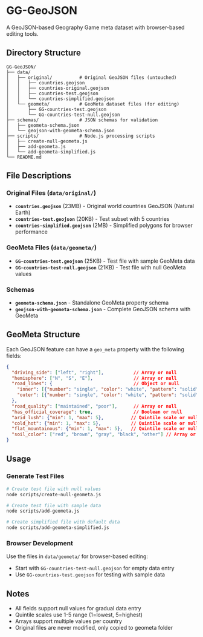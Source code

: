 # GG-GeoJSON

A GeoJSON-based Geography Game meta dataset with browser-based editing tools.

## Directory Structure

```
GG-GeoJSON/
├── data/
│   ├── original/          # Original GeoJSON files (untouched)
│   │   ├── countries.geojson
│   │   ├── countries-original.geojson
│   │   ├── countries-test.geojson
│   │   └── countries-simplified.geojson
│   └── geometa/           # GeoMeta dataset files (for editing)
│       ├── GG-countries-test.geojson
│       └── GG-countries-test-null.geojson
├── schemas/               # JSON schemas for validation
│   ├── geometa-schema.json
│   └── geojson-with-geometa-schema.json
├── scripts/               # Node.js processing scripts
│   ├── create-null-geometa.js
│   ├── add-geometa.js
│   └── add-geometa-simplified.js
└── README.md
```

## File Descriptions

### Original Files (`data/original/`)
- **`countries.geojson`** (23MB) - Original world countries GeoJSON (Natural Earth)
- **`countries-test.geojson`** (20KB) - Test subset with 5 countries
- **`countries-simplified.geojson`** (2MB) - Simplified polygons for browser performance

### GeoMeta Files (`data/geometa/`)
- **`GG-countries-test.geojson`** (25KB) - Test file with sample GeoMeta data
- **`GG-countries-test-null.geojson`** (21KB) - Test file with null GeoMeta values

### Schemas
- **`geometa-schema.json`** - Standalone GeoMeta property schema
- **`geojson-with-geometa-schema.json`** - Complete GeoJSON schema with GeoMeta

## GeoMeta Structure

Each GeoJSON feature can have a `geo_meta` property with the following fields:

```json
{
  "driving_side": ["left", "right"],           // Array or null
  "hemisphere": ["N", "S", "E"],               // Array or null
  "road_lines": {                              // Object or null
    "inner": [{"number": "single", "color": "white", "pattern": "solid"}],
    "outer": [{"number": "single", "color": "white", "pattern": "solid"}]
  },
  "road_quality": ["maintained", "poor"],      // Array or null
  "has_official_coverage": true,               // Boolean or null
  "arid_lush": {"min": 1, "max": 5},          // Quintile scale or null
  "cold_hot": {"min": 1, "max": 5},           // Quintile scale or null
  "flat_mountainous": {"min": 1, "max": 5},   // Quintile scale or null
  "soil_color": ["red", "brown", "gray", "black", "other"] // Array or null
}
```

## Usage

### Generate Test Files
```bash
# Create test file with null values
node scripts/create-null-geometa.js

# Create test file with sample data
node scripts/add-geometa.js

# Create simplified file with default data
node scripts/add-geometa-simplified.js
```

### Browser Development
Use the files in `data/geometa/` for browser-based editing:
- Start with `GG-countries-test-null.geojson` for empty data entry
- Use `GG-countries-test.geojson` for testing with sample data

## Notes
- All fields support null values for gradual data entry
- Quintile scales use 1-5 range (1=lowest, 5=highest)
- Arrays support multiple values per country
- Original files are never modified, only copied to geometa folder 